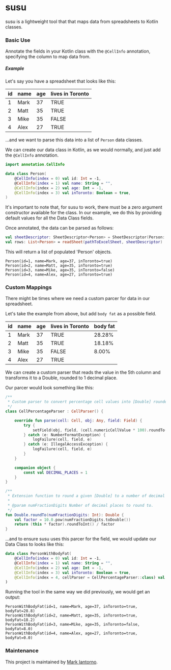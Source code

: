 # susu
susu is a lightweight tool that that maps data from spreadsheets to Kotlin classes.

### Basic Use
Annotate the fields in your Kotlin class with the `@CellInfo` annotation, specifying the column to map data from.

##### Example
Let's say you have a spreadsheet that looks like this:

| id | name | age | lives in Toronto |
|---|---|---|---|
| 1 | Mark | 37 | TRUE |
| 2 | Matt | 35 | TRUE |
| 3 | Mike | 35 | FALSE |
| 4 | Alex | 27 | TRUE |

...and we want to parse this data into a list of `Person` data classes.

We can create our data class in Kotlin, as we would normally, and just add the `@CellInfo` annotation.

```kotlin
import annotation.CellInfo

data class Person(
    @CellInfo(index = 0) val id: Int = -1,
    @CellInfo(index = 1) val name: String = "",
    @CellInfo(index = 2) val age: Int = -1,
    @CellInfo(index = 3) val inToronto: Boolean = true,
)
```
It's important to note that, for susu to work, there must be a zero argument constructor available for the class. In our example, we do this by providing default values for all the Data Class fields.

Once annotated, the data can be parsed as follows:
```kotlin
val sheetDescriptor: SheetDescriptor<Person> = SheetDescriptor(Person::class.java).setHasHeader(true)
val rows: List<Person> = readSheet(pathToExcelSheet, sheetDescriptor)
```
This will return a list of populated 'Person' objects.
```
Person(id=1, name=Mark, age=37, inToronto=true)
Person(id=2, name=Matt, age=35, inToronto=true)
Person(id=3, name=Mike, age=35, inToronto=false)
Person(id=4, name=Alex, age=27, inToronto=true)
```

### Custom Mappings
There might be times where we need a custom parcer for data in our spreadsheet.

Let's take the example from above, but add `body fat` as a possible field.

| id | name | age | lives in Toronto | body fat |
|---|---|---|---|---|
| 1 | Mark | 37 | TRUE | 28.28% |
| 2 | Matt | 35 | TRUE | 18.18% |
| 3 | Mike | 35 | FALSE | 8.00% |
| 4 | Alex | 27 | TRUE |   |

We can create a custom parser that reads the value in the 5th column and transforms it to a Double, rounded to 1 decimal place.

Our parcer would look something like this:
```kotlin
/**
 * Custom parser to convert percentage cell values into [Double] rounded to 1 decimal place.
 */
class CellPercentageParser : CellParser() {

    override fun parse(cell: Cell, obj: Any, field: Field) {
        try {
            setField(obj, field, (cell.numericCellValue * 100).roundTo(Companion.DECIMAL_PLACES))
        } catch (e: NumberFormatException) {
            logFailure(cell, field, e)
        } catch (e: IllegalAccessException) {
            logFailure(cell, field, e)
        }
    }

    companion object {
        const val DECIMAL_PLACES = 1
    }
}

/**
 * Extension function to round a given [Double] to a number of decimal places.
 *
 * @param numFractionDigits Number of decimal places to round to.
 */
fun Double.roundTo(numFractionDigits: Int): Double {
    val factor = 10.0.pow(numFractionDigits.toDouble())
    return (this * factor).roundToInt() / factor
}
```
...and to ensure susu uses this parcer for the field, we would update our Data Class to looks like this:

```kotlin
data class PersonWithBodyFat(
    @CellInfo(index = 0) val id: Int = -1,
    @CellInfo(index = 1) val name: String = "",
    @CellInfo(index = 2) val age: Int = -1,
    @CellInfo(index = 3) val inToronto: Boolean = true,
    @CellInfo(index = 4, cellParser = CellPercentageParser::class) val bodyFat: Double = 0.0,
)
```
Running the tool in the same way we did previously, we would get an output:
```
PersonWithBodyFat(id=1, name=Mark, age=37, inToronto=true, bodyFat=28.8)
PersonWithBodyFat(id=2, name=Matt, age=35, inToronto=true, bodyFat=18.2)
PersonWithBodyFat(id=3, name=Mike, age=35, inToronto=false, bodyFat=8.0)
PersonWithBodyFat(id=4, name=Alex, age=27, inToronto=true, bodyFat=0.0)
```

### Maintenance
This project is maintained by [Mark Iantorno][Link-markGithub].

[Link-markGithub]: https://github.com/markiantorno

